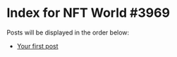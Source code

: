 # Index for NFT World #3969
Posts will be displayed in the order below:

- [Your first post](./001-first.md)

